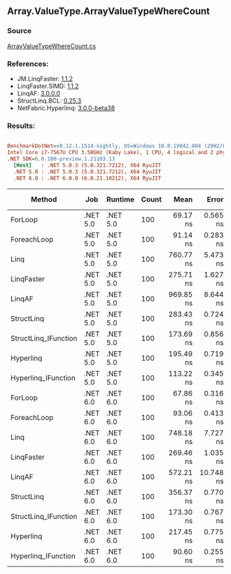 ﻿## Array.ValueType.ArrayValueTypeWhereCount

### Source
[ArrayValueTypeWhereCount.cs](../LinqBenchmarks/Array/ValueType/ArrayValueTypeWhereCount.cs)

### References:
- JM.LinqFaster: [1.1.2](https://www.nuget.org/packages/JM.LinqFaster/1.1.2)
- LinqFaster.SIMD: [1.1.2](https://www.nuget.org/packages/LinqFaster.SIMD/1.0.3)
- LinqAF: [3.0.0.0](https://www.nuget.org/packages/LinqAF/3.0.0.0)
- StructLinq.BCL: [0.25.3](https://www.nuget.org/packages/StructLinq.BCL/0.25.3)
- NetFabric.Hyperlinq: [3.0.0-beta38](https://www.nuget.org/packages/NetFabric.Hyperlinq/3.0.0-beta38)

### Results:
``` ini

BenchmarkDotNet=v0.12.1.1514-nightly, OS=Windows 10.0.19042.804 (20H2/October2020Update)
Intel Core i7-7567U CPU 3.50GHz (Kaby Lake), 1 CPU, 4 logical and 2 physical cores
.NET SDK=6.0.100-preview.1.21103.13
  [Host]   : .NET 5.0.3 (5.0.321.7212), X64 RyuJIT
  .NET 5.0 : .NET 5.0.3 (5.0.321.7212), X64 RyuJIT
  .NET 6.0 : .NET 6.0.0 (6.0.21.10212), X64 RyuJIT


```
|               Method |      Job |  Runtime | Count |      Mean |     Error |    StdDev | Ratio | RatioSD |  Gen 0 | Gen 1 | Gen 2 | Allocated |
|--------------------- |--------- |--------- |------ |----------:|----------:|----------:|------:|--------:|-------:|------:|------:|----------:|
|              ForLoop | .NET 5.0 | .NET 5.0 |   100 |  69.17 ns |  0.565 ns |  0.472 ns |  1.00 |    0.00 |      - |     - |     - |         - |
|          ForeachLoop | .NET 5.0 | .NET 5.0 |   100 |  91.14 ns |  0.283 ns |  0.221 ns |  1.32 |    0.01 |      - |     - |     - |         - |
|                 Linq | .NET 5.0 | .NET 5.0 |   100 | 760.77 ns |  5.473 ns |  4.273 ns | 11.00 |    0.12 | 0.0153 |     - |     - |      32 B |
|           LinqFaster | .NET 5.0 | .NET 5.0 |   100 | 275.71 ns |  1.627 ns |  1.270 ns |  3.99 |    0.03 |      - |     - |     - |         - |
|               LinqAF | .NET 5.0 | .NET 5.0 |   100 | 969.85 ns |  8.644 ns |  8.085 ns | 14.02 |    0.19 |      - |     - |     - |         - |
|           StructLinq | .NET 5.0 | .NET 5.0 |   100 | 283.43 ns |  0.724 ns |  0.565 ns |  4.10 |    0.03 | 0.0305 |     - |     - |      64 B |
| StructLinq_IFunction | .NET 5.0 | .NET 5.0 |   100 | 173.69 ns |  0.856 ns |  0.669 ns |  2.51 |    0.02 |      - |     - |     - |         - |
|            Hyperlinq | .NET 5.0 | .NET 5.0 |   100 | 195.49 ns |  0.719 ns |  0.600 ns |  2.83 |    0.02 |      - |     - |     - |         - |
|  Hyperlinq_IFunction | .NET 5.0 | .NET 5.0 |   100 | 113.22 ns |  0.345 ns |  0.288 ns |  1.64 |    0.01 |      - |     - |     - |         - |
|              ForLoop | .NET 6.0 | .NET 6.0 |   100 |  67.86 ns |  0.316 ns |  0.247 ns |  0.98 |    0.01 |      - |     - |     - |         - |
|          ForeachLoop | .NET 6.0 | .NET 6.0 |   100 |  93.06 ns |  0.413 ns |  0.345 ns |  1.35 |    0.01 |      - |     - |     - |         - |
|                 Linq | .NET 6.0 | .NET 6.0 |   100 | 748.18 ns |  7.727 ns |  6.849 ns | 10.82 |    0.15 | 0.0153 |     - |     - |      32 B |
|           LinqFaster | .NET 6.0 | .NET 6.0 |   100 | 269.46 ns |  1.035 ns |  0.864 ns |  3.90 |    0.03 |      - |     - |     - |         - |
|               LinqAF | .NET 6.0 | .NET 6.0 |   100 | 572.21 ns | 10.748 ns | 15.755 ns |  8.21 |    0.20 |      - |     - |     - |         - |
|           StructLinq | .NET 6.0 | .NET 6.0 |   100 | 356.37 ns |  0.770 ns |  0.601 ns |  5.15 |    0.03 | 0.0305 |     - |     - |      64 B |
| StructLinq_IFunction | .NET 6.0 | .NET 6.0 |   100 | 173.30 ns |  0.767 ns |  0.680 ns |  2.50 |    0.02 |      - |     - |     - |         - |
|            Hyperlinq | .NET 6.0 | .NET 6.0 |   100 | 217.45 ns |  0.775 ns |  0.687 ns |  3.14 |    0.02 |      - |     - |     - |         - |
|  Hyperlinq_IFunction | .NET 6.0 | .NET 6.0 |   100 |  90.60 ns |  0.255 ns |  0.226 ns |  1.31 |    0.01 |      - |     - |     - |         - |
